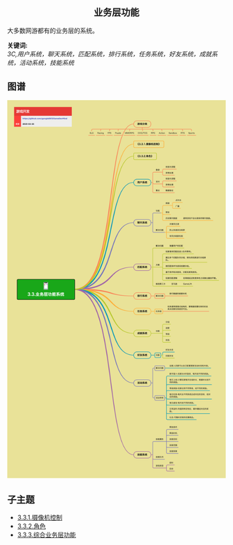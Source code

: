 <h2 align="center">业务层功能</h2>
<p>
大多数网游都有的业务层的系统。
</p>

**关键词:**<br/> 
*3C,用户系统，聊天系统，匹配系统，排行系统，任务系统，好友系统，成就系统，活动系统，技能系统*

## 图谱
![图片加载中...](../../exports/3.3.业务层功能系统.png?raw=true)

## 子主题
* [3.3.1.摄像机控制](3.3.1.摄像机控制.md)
* [3.3.2.角色](3.3.2.角色.md)
* [3.3.3.综合业务层功能](3.3.3.综合业务层功能.md)
